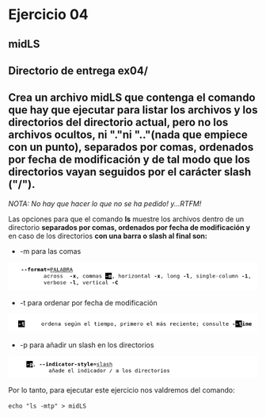 # Ejercicio 04
## midLS
## Directorio de entrega ex04/

## Crea un archivo midLS que contenga el comando que hay que ejecutar para listar los archivos y los directorios del directorio actual, pero no los archivos ocultos, ni "."ni ".."(nada que empiece con un punto), separados por comas, ordenados por fecha de modificación y de tal modo que los directorios vayan seguidos por el carácter slash ("/").

*NOTA: No hay que hacer lo que no se ha pedido! y...RTFM!*

Las opciones para que el comando **ls** muestre los archivos dentro de un directorio **separados por comas, ordenados por fecha de modificación y** en caso de los directorios **con una barra o slash al final son:**

- -m para las comas

![imagen](ls-m.png)

- -t para ordenar por fecha de modificación

![imagen](ls-t.png)

- -p para añadir un slash en los directorios

![imagen](ls-p.png)

Por lo tanto, para ejecutar este ejercicio nos valdremos del comando:

`echo "ls -mtp" > midLS`
